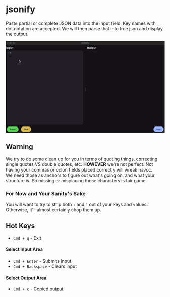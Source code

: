 # jsonify

Paste partial or complete JSON data into the input field.  Key names with dot.notation are accepted.  We will then 
parse that into true json and display the output.

![Demo Gif](static/demo.gif)

## Warning
We try to do some clean up for you in terms of quoting things, correcting single quotes VS double quotes, etc. 
**HOWEVER** we're not perfect.  Not having your commas or colon fields placed correctly will wreak havoc.  
We need those as anchors to figure out what's going on, and what your structure is.  So missing or misplacing 
those characters is fair game.

### For Now and Your Sanity's Sake
You will want to try to strip both `:` and `'` out of your keys and values.  
Otherwise, it'll almost certainly chop them up.

## Hot Keys
- `Cmd + q` - Exit

#### Select Input Area
- `Cmd + Enter` - Submits input
- `Cmd + Backspace` - Clears input

#### Select Output Area
- `Cmd + c` - Copied output
